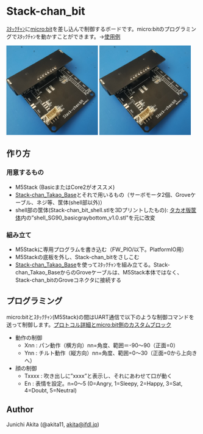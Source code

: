 # Stack-chan_bit

[ｽﾀｯｸﾁｬﾝ](https://protopedia.net/prototype/2345Stack-chan)に[micro:bit](https://www.switch-science.com/products/7952)を差し込んで制御するボードです。micro:bitのプログラミングでｽﾀｯｸﾁｬﾝを動かすことができます。→[使用例](https://twitter.com/akita11/status/1656496746321842176)

<img src="https://github.com/akita11/Stack-chan_bit/blob/main/stack-chan_bit1.jpg" width="240px">

<img src="https://github.com/akita11/Stack-chan_bit/blob/main/stack-chan_bit1.jpg" width="240px">


## 作り方

### 用意するもの
- M5Stack (BasicまたはCore2がオススメ)
- [Stack-chan_Takao_Base](https://github.com/akita11/Stack-chan_Takao_Base)とそれで用いるもの（サーボモータ2個、Groveケーブル、ネジ等、筐体(shell部以外)）
- shell部の筐体(Stack-chan_bit_shell.stlを3Dプリントしたもの): [タカオ版筐体](https://github.com/meganetaaan/stack-chan/tree/dev/v1.0/case/contributed/mongonta_case_for_SG90_and_M5GoBottomBoard/case_for_SG90andM5GoBottomBoard)内の”shell_SG90_basicgraybottom_v1.0.stl"を元に改変

### 組み立て
- M5Stackに専用プログラムを書き込む（FW_PIO/以下。PlatformIO用）
- M5Stackの底板を外し、Stack-chan_bitをさしこむ
- [Stack-chan_Takao_Base](https://github.com/akita11/Stack-chan_Takao_Base)を使ってｽﾀｯｸﾁｬﾝを組み立てる。Stack-chan_Takao_BaseからのGroveケーブルは、M5Stack本体ではなく、Stack-chan_bitのGroveコネクタに接続する


## プログラミング

micro:bitとｽﾀｯｸﾁｬﾝ(M5Stack)の間はUART通信で以下のような制御コマンドを送って制御します。[プロトコル詳細とmicro:bit側のカスタムブロック](https://docs.google.com/document/d/167KkDTLl4q2A9jWGB8BHNa3lgDhTbEqt-1NPs4zDYiw/edit#heading=h.bze9zta2801)

- 動作の制御
  - Xnn : パン動作（横方向）nn=角度、範囲＝-90〜90（正面=0）
  - Ynn : チルト動作（縦方向）nn=角度、範囲=0〜30（正面=0から上向きへ）
- 顔の制御
  - Txxxx : 吹き出しに”xxxx”と表示し、それにあわせて口が動く
  - En : 表情を設定。n=0〜5 (0=Angry, 1=Sleepy, 2=Happy, 3=Sat, 4=Doubt, 5=Neutral)


## Author

Junichi Akita (@akita11, akita@ifdl.jp)


